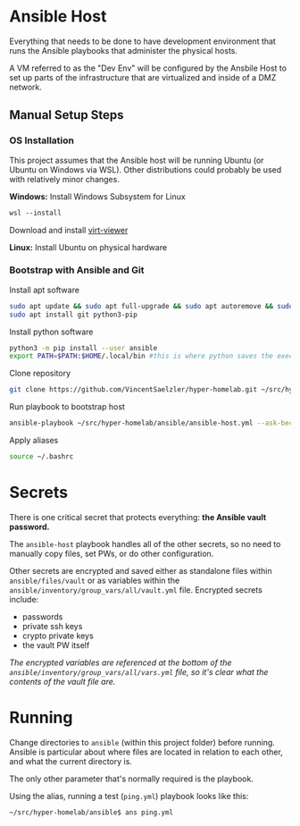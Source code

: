# Ansible Host
Everything that needs to be done to have development environment that runs the Ansible playbooks that administer the physical hosts.

A VM referred to as the "Dev Env" will be configured by the Ansbile Host to set up parts of the infrastructure that are virtualized and inside of a DMZ network.

## Manual Setup Steps
### OS Installation
This project assumes that the Ansible host will be running Ubuntu (or Ubuntu on Windows via WSL). Other distributions could probably be used with relatively minor changes.

**Windows:** Install Windows Subsystem for Linux
```ps
wsl --install
```
Download and install [virt-viewer](https://virt-manager.org/download/)

**Linux:** Install Ubuntu on physical hardware

### Bootstrap with Ansible and Git
Install apt software
```sh
sudo apt update && sudo apt full-upgrade && sudo apt autoremove && sudo reboot
sudo apt install git python3-pip
```
Install python software
```sh
python3 -m pip install --user ansible
export PATH=$PATH:$HOME/.local/bin #this is where python saves the executables
```
Clone repository
```sh
git clone https://github.com/VincentSaelzler/hyper-homelab.git ~/src/hyper-homelab
```
Run playbook to bootstrap host
```sh
ansible-playbook ~/src/hyper-homelab/ansible/ansible-host.yml --ask-become-pass --ask-vault-pass
```
Apply aliases
```sh
source ~/.bashrc
```


# Secrets
There is one critical secret that protects everything: **the Ansible vault password.**

The `ansible-host` playbook handles all of the other secrets, so no need to manually copy files, set PWs, or do other configuration.

Other secrets are encrypted and saved either as standalone files within `ansible/files/vault` or as variables within the `ansible/inventory/group_vars/all/vault.yml` file. Encrypted secrets include:
- passwords
- private ssh keys
- crypto private keys
- the vault PW itself

*The encrypted variables are referenced at the bottom of the `ansible/inventory/group_vars/all/vars.yml` file, so it's clear what the contents of the vault file are.*

# Running
Change directories to `ansible` (within this project folder) before running. Ansible is particular about where files are located in relation to each other, and what the current directory is.

The only other parameter that's normally required is the playbook.

Using the alias, running a test (`ping.yml`) playbook looks like this:
```sh
~/src/hyper-homelab/ansible$ ans ping.yml
```
